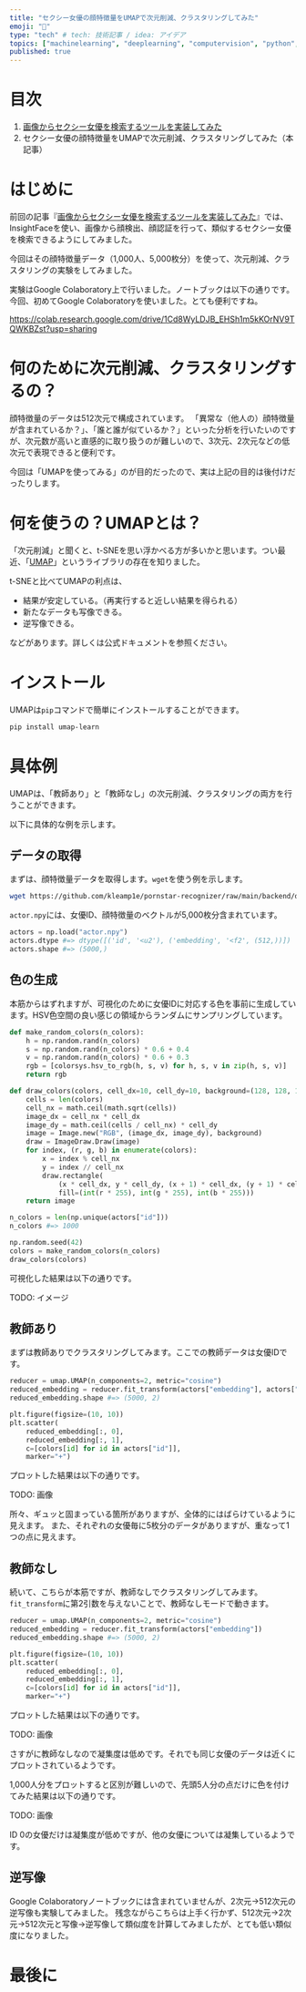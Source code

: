 ```yaml
---
title: "セクシー女優の顔特徴量をUMAPで次元削減、クラスタリングしてみた"
emoji: "👙"
type: "tech" # tech: 技術記事 / idea: アイデア
topics: ["machinelearning", "deeplearning", "computervision", "python", "UMAP"]
published: true
---
```


# 目次

1. [画像からセクシー女優を検索するツールを実装してみた](202202-pornstar-recognizer)
2. セクシー女優の顔特徴量をUMAPで次元削減、クラスタリングしてみた（本記事）

# はじめに

前回の記事『[画像からセクシー女優を検索するツールを実装してみた](202202-pornstar-recognizer)』では、InsightFaceを使い、画像から顔検出、顔認証を行って、類似するセクシー女優を検索できるようにしてみました。

今回はその顔特徴量データ（1,000人、5,000枚分）を使って、次元削減、クラスタリングの実験をしてみました。

実験はGoogle Colaboratory上で行いました。ノートブックは以下の通りです。
今回、初めてGoogle Colaboratoryを使いました。とても便利ですね。

https://colab.research.google.com/drive/1Cd8WyLDJB_EHSh1m5kKOrNV9TQWKBZst?usp=sharing

# 何のために次元削減、クラスタリングするの？

顔特徴量のデータは512次元で構成されています。
「異常な（他人の）顔特徴量が含まれているか？」、「誰と誰が似ているか？」といった分析を行いたいのですが、次元数が高いと直感的に取り扱うのが難しいので、3次元、2次元などの低次元で表現できると便利です。

今回は「UMAPを使ってみる」のが目的だったので、実は上記の目的は後付けだったりします。

# 何を使うの？UMAPとは？

「次元削減」と聞くと、t-SNEを思い浮かべる方が多いかと思います。つい最近、「[UMAP](https://umap-learn.readthedocs.io/en/latest/)」というライブラリの存在を知りました。

t-SNEと比べてUMAPの利点は、

* 結果が安定している。（再実行すると近しい結果を得られる）
* 新たなデータも写像できる。
* 逆写像できる。

などがあります。詳しくは公式ドキュメントを参照ください。

# インストール

UMAPは`pip`コマンドで簡単にインストールすることができます。

```sh
pip install umap-learn
```

# 具体例

UMAPは、「教師あり」と「教師なし」の次元削減、クラスタリングの両方を行うことができます。

以下に具体的な例を示します。

## データの取得

まずは、顔特徴量データを取得します。`wget`を使う例を示します。

```sh
wget https://github.com/kleamp1e/pornstar-recognizer/raw/main/backend/db/actor.npy
```

`actor.npy`には、女優ID、顔特徴量のベクトルが5,000枚分含まれています。

```py
actors = np.load("actor.npy")
actors.dtype #=> dtype([('id', '<u2'), ('embedding', '<f2', (512,))])
actors.shape #=> (5000,)
```

## 色の生成

本筋からはずれますが、可視化のために女優IDに対応する色を事前に生成しています。HSV色空間の良い感じの領域からランダムにサンプリングしています。

```py
def make_random_colors(n_colors):
    h = np.random.rand(n_colors)
    s = np.random.rand(n_colors) * 0.6 + 0.4
    v = np.random.rand(n_colors) * 0.6 + 0.3
    rgb = [colorsys.hsv_to_rgb(h, s, v) for h, s, v in zip(h, s, v)]
    return rgb

def draw_colors(colors, cell_dx=10, cell_dy=10, background=(128, 128, 128)):
    cells = len(colors)
    cell_nx = math.ceil(math.sqrt(cells))
    image_dx = cell_nx * cell_dx
    image_dy = math.ceil(cells / cell_nx) * cell_dy
    image = Image.new("RGB", (image_dx, image_dy), background)
    draw = ImageDraw.Draw(image)
    for index, (r, g, b) in enumerate(colors):
        x = index % cell_nx
        y = index // cell_nx
        draw.rectangle(
            (x * cell_dx, y * cell_dy, (x + 1) * cell_dx, (y + 1) * cell_dy),
            fill=(int(r * 255), int(g * 255), int(b * 255)))
    return image

n_colors = len(np.unique(actors["id"]))
n_colors #=> 1000

np.random.seed(42)
colors = make_random_colors(n_colors)
draw_colors(colors)
```

可視化した結果は以下の通りです。

TODO: イメージ

## 教師あり

まずは教師ありでクラスタリングしてみます。ここでの教師データは女優IDです。

```py
reducer = umap.UMAP(n_components=2, metric="cosine")
reduced_embedding = reducer.fit_transform(actors["embedding"], actors["id"])
reduced_embedding.shape #=> (5000, 2)

plt.figure(figsize=(10, 10))
plt.scatter(
    reduced_embedding[:, 0],
    reduced_embedding[:, 1],
    c=[colors[id] for id in actors["id"]],
    marker="+")
```

プロットした結果は以下の通りです。

TODO: 画像

所々、ギュッと固まっている箇所がありますが、全体的にはばらけているように見えます。
また、それぞれの女優毎に5枚分のデータがありますが、重なって1つの点に見えます。

## 教師なし

続いて、こちらが本筋ですが、教師なしでクラスタリングしてみます。`fit_transform`に第2引数を与えないことで、教師なしモードで動きます。

```py
reducer = umap.UMAP(n_components=2, metric="cosine")
reduced_embedding = reducer.fit_transform(actors["embedding"])
reduced_embedding.shape #=> (5000, 2)

plt.figure(figsize=(10, 10))
plt.scatter(
    reduced_embedding[:, 0],
    reduced_embedding[:, 1],
    c=[colors[id] for id in actors["id"]],
    marker="+")
```

プロットした結果は以下の通りです。

TODO: 画像

さすがに教師なしなので凝集度は低めです。それでも同じ女優のデータは近くにプロットされているようです。

1,000人分をプロットすると区別が難しいので、先頭5人分の点だけに色を付けてみた結果は以下の通りです。

TODO: 画像

ID 0の女優だけは凝集度が低めですが、他の女優については凝集しているようです。

## 逆写像

Google Colaboratoryノートブックには含まれていませんが、2次元→512次元の逆写像も実験してみました。
残念ながらこちらは上手く行かず、512次元→2次元→512次元と写像→逆写像して類似度を計算してみましたが、とても低い類似度になりました。

# 最後に
